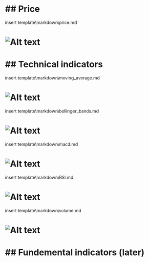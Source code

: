 
# ## Price

insert template\markdown\price.md


# ![Alt text](outputs\{ticker}\imgs\adjusted_close.png)


# ## Technical indicators


insert template\markdown\moving_average.md


# ![Alt text](outputs\{ticker}\imgs\moving_average.png)


insert template\markdown\bollinger_bands.md


# ![Alt text](outputs\{ticker}\imgs\bollinger_bands.png)


insert template\markdown\macd.md


# ![Alt text](outputs\{ticker}\imgs\macd.png)


insert template\markdown\RSI.md


# ![Alt text](outputs\{ticker}\imgs\RSI.png)


insert template\markdown\volume.md


# ![Alt text](outputs\{ticker}\imgs\volume.png)


# ## Fundemental indicators (later)


